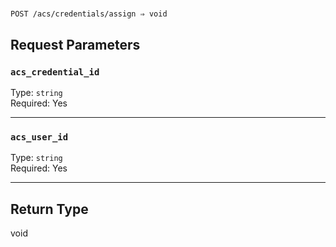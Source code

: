 # 

```
POST /acs/credentials/assign ⇒ void
```



## Request Parameters

### `acs_credential_id`

Type: `string`\
Required: Yes



---

### `acs_user_id`

Type: `string`\
Required: Yes



---

## Return Type

void
